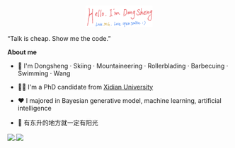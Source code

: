<p align="center"><a href="https://wds2014.github.io"><img width="30%" alt="Hello, I'm Wang Dongsheng. I do open source!" src="./assets/mg.png" /></a></p>

“Talk is cheap. Show me the code.” 

**About me**

- 🥤 I'm Dongsheng · Skiing · Mountaineering · Rollerblading · Barbecuing · Swimming · Wang

- 🧘🏽 I'm a PhD candidate from [Xidian University](https://www.xidian.edu.cn)

- ❤️ I majored in Bayesian generative model, machine learning, artificial intelligence

- 💬 有东升的地方就一定有阳光

<a href="https://github.com/anuraghazra/github-readme-stats">
  <img height=150 align="center" src="https://github-readme-stats.vercel.app/api?username=wds2014&show_icons=true&theme=buefy" />
</a>
<a href="https://github.com/anuraghazra/convoychat">
  <img height=150 align="center" src="https://github-readme-stats.vercel.app/api/top-langs?username=wds2014&layout=compact&theme=buefy&langs_count=8&hide=javascript,html&card_width=280" />
</a>
